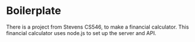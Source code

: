 # Boilerplate
There is a project from Stevens CS546, to make a financial calculator. This financial calculator uses node.js to set up the server and API.

